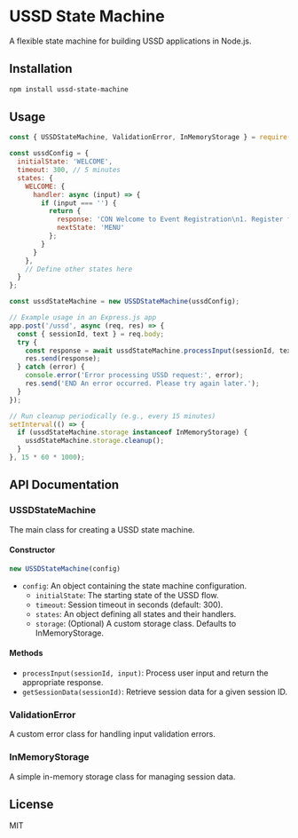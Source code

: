 # USSD State Machine

A flexible state machine for building USSD applications in Node.js.

## Installation

```bash
npm install ussd-state-machine
```

## Usage

```javascript
const { USSDStateMachine, ValidationError, InMemoryStorage } = require('ussd-state-machine');

const ussdConfig = {
  initialState: 'WELCOME',
  timeout: 300, // 5 minutes
  states: {
    WELCOME: {
      handler: async (input) => {
        if (input === '') {
          return {
            response: 'CON Welcome to Event Registration\n1. Register for event\n2. Exit',
            nextState: 'MENU'
          };
        }
      }
    },
    // Define other states here
  }
};

const ussdStateMachine = new USSDStateMachine(ussdConfig);

// Example usage in an Express.js app
app.post('/ussd', async (req, res) => {
  const { sessionId, text } = req.body;
  try {
    const response = await ussdStateMachine.processInput(sessionId, text);
    res.send(response);
  } catch (error) {
    console.error('Error processing USSD request:', error);
    res.send('END An error occurred. Please try again later.');
  }
});

// Run cleanup periodically (e.g., every 15 minutes)
setInterval(() => {
  if (ussdStateMachine.storage instanceof InMemoryStorage) {
    ussdStateMachine.storage.cleanup();
  }
}, 15 * 60 * 1000);
```

## API Documentation

### USSDStateMachine

The main class for creating a USSD state machine.

#### Constructor

```javascript
new USSDStateMachine(config)
```

- `config`: An object containing the state machine configuration.
  - `initialState`: The starting state of the USSD flow.
  - `timeout`: Session timeout in seconds (default: 300).
  - `states`: An object defining all states and their handlers.
  - `storage`: (Optional) A custom storage class. Defaults to InMemoryStorage.

#### Methods

- `processInput(sessionId, input)`: Process user input and return the appropriate response.
- `getSessionData(sessionId)`: Retrieve session data for a given session ID.

### ValidationError

A custom error class for handling input validation errors.

### InMemoryStorage

A simple in-memory storage class for managing session data.

## License

MIT
